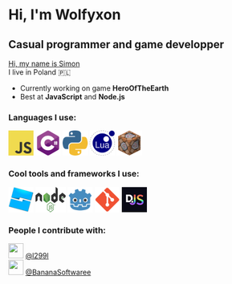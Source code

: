 # Hi, I'm Wolfyxon
## Casual programmer and game developper
<p>
   <u>Hi, my name is Simon</u> <br>
   I live in Poland 🇵🇱 <br>

- Currently working on game **HeroOfTheEarth**
- Best at **JavaScript** and **Node.js**

   
</p>


### Languages I use:

<p>
<img src="https://raw.githubusercontent.com/Wolfyxon/Wolfyxon/main/img/icons/js.png" width="50px" height="50px">
<img src="https://raw.githubusercontent.com/Wolfyxon/Wolfyxon/main/img/icons/cs.png" width="50px" height="50px">
<img src="https://raw.githubusercontent.com/Wolfyxon/Wolfyxon/main/img/icons/py.png" width="50px" height="50px">
<img src="https://raw.githubusercontent.com/Wolfyxon/Wolfyxon/main/img/icons/lua.png" width="50px" height="50px">
<img src="https://raw.githubusercontent.com/Wolfyxon/Wolfyxon/main/img/icons/mc_command.png" width="50px" height="50px">
</p>


### Cool tools and frameworks I use:
<p>
<img src="https://raw.githubusercontent.com/Wolfyxon/Wolfyxon/main/img/icons/rbx_studio.png" width="50px" height="50px">
<img src="https://raw.githubusercontent.com/Wolfyxon/Wolfyxon/main/img/icons/node.png" width="60px" height="50px">
<img src="https://raw.githubusercontent.com/Wolfyxon/Wolfyxon/main/img/icons/godot.png" width="50px" height="50px">
<img src="https://raw.githubusercontent.com/Wolfyxon/Wolfyxon/main/img/icons/git.png" width="50px" height="50px">
<img src="https://raw.githubusercontent.com/Wolfyxon/Wolfyxon/main/img/icons/discordjs.png" width="50px" height="50px">
</p>


### People I contribute with:
<p>
<img src="https://cdn.discordapp.com/avatars/731982480868901015/a0db3edbf4102bfd41f510ec1b487089.png?size=1024" width="30px" height="30px"> 
<a href="https://github.com/l299l" target="blank">@l299l</a>
<br>
<img src="https://cdn.discordapp.com/avatars/887274088249323560/2cdc45ae595a9f21f5c0467305c56452.png?size=1024" width="30px" height="30px"> 
<a href="https://github.com/BananaSoftwaree" target="blank">@BananaSoftwaree</a>
<br>
</p>
